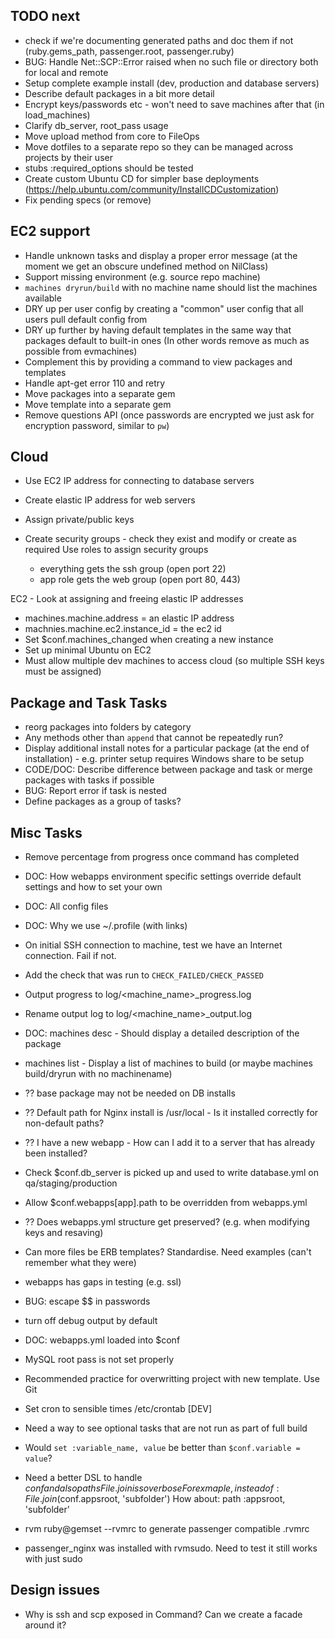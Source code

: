TODO next
----------------------------------------

* check if we're documenting generated paths and doc them if not (ruby.gems_path, passenger.root, passenger.ruby)
* BUG: Handle Net::SCP::Error raised when no such file or directory both for local and remote
* Setup complete example install (dev, production and database servers)
* Describe default packages in a bit more detail
* Encrypt keys/passwords etc - won't need to save machines after that (in load_machines)
* Clarify db_server, root_pass usage
* Move upload method from core to FileOps
* Move dotfiles to a separate repo so they can be managed across projects by their user
* stubs :required_options should be tested
* Create custom Ubuntu CD for simpler base deployments (https://help.ubuntu.com/community/InstallCDCustomization)
* Fix pending specs (or remove)


EC2 support
-----------

* Handle unknown tasks and display a proper error message (at the moment we get an obscure undefined method on NilClass)
* Support missing environment (e.g. source repo machine)
* `machines dryrun/build` with no machine name should list the machines available
* DRY up per user config by creating a "common" user config that all users pull default config from
* DRY up further by having default templates in the same way that packages default to built-in ones
  (In other words remove as much as possible from evmachines)
* Complement this by providing a command to view packages and templates
* Handle apt-get error 110 and retry
* Move packages into a separate gem
* Move template into a separate gem
* Remove questions API (once passwords are encrypted we just ask for encryption password, similar to `pw`)


Cloud
----------------------------------------

* Use EC2 IP address for connecting to database servers
* Create elastic IP address for web servers

* Assign private/public keys
* Create security groups - check they exist and modify or create as required
  Use roles to assign security groups
  * everything gets the ssh group (open port 22)
  * app role gets the web group (open port 80, 443)


EC2 - Look at assigning and freeing elastic IP addresses

  * machines.machine.address = an elastic IP address
  * machnies.machine.ec2.instance_id = the ec2 id
  * Set $conf.machines_changed when creating a new instance
  * Set up minimal Ubuntu on EC2
  * Must allow multiple dev machines to access cloud (so multiple SSH keys must be assigned)

Package and Task Tasks
----------------------------------------

* reorg packages into folders by category
* Any methods other than `append` that cannot be repeatedly run?
* Display additional install notes for a particular package (at the end of installation) - e.g. printer setup requires Windows share to be setup
* CODE/DOC: Describe difference between package and task or merge packages with tasks if possible
* BUG: Report error if task is nested
* Define packages as a group of tasks?


Misc Tasks
----------------------------------------

* Remove percentage from progress once command has completed
* DOC: How webapps environment specific settings override default settings and how to set your own
* DOC: All config files
* DOC: Why we use ~/.profile (with links)
* On initial SSH connection to machine, test we have an Internet connection. Fail if not.
* Add the check that was run to `CHECK_FAILED/CHECK_PASSED`
* Output progress to log/<machine_name>_progress.log
* Rename output log to log/<machine_name>_output.log
* DOC: machines desc <package> - Should display a detailed description of the package
* machines list - Display a list of machines to build (or maybe machines build/dryrun with no machinename)
* ?? base package may not be needed on DB installs
* ?? Default path for Nginx install is /usr/local - Is it installed correctly for non-default paths?
* ?? I have a new webapp - How can I add it to a server that has already been installed?
* Check $conf.db_server is picked up and used to write database.yml on qa/staging/production

* Allow $conf.webapps[app].path to be overridden from webapps.yml
* ?? Does webapps.yml structure get preserved? (e.g. when modifying keys and resaving)

* Can more files be ERB templates? Standardise. Need examples (can't remember what they were)
* webapps has gaps in testing (e.g. ssl)
* BUG: escape $$ in passwords
* turn off debug output by default
* DOC: webapps.yml loaded into $conf
* MySQL root pass is not set properly
* Recommended practice for overwritting project with new template. Use Git
* Set cron to sensible times /etc/crontab [DEV]
* Need a way to see optional tasks that are not run as part of full build

* Would `set :variable_name, value` be better than `$conf.variable = value`?
* Need a better DSL to handle $conf and also paths File.join is so verbose
  For exmaple, instead of:
      File.join($conf.appsroot, 'subfolder')
  How about:
      path :appsroot, 'subfolder'
* rvm ruby@gemset --rvmrc to generate passenger compatible .rvmrc
* passenger_nginx was installed with rvmsudo. Need to test it still works with just sudo


Design issues
----------------------------------------

* Why is ssh and scp exposed in Command? Can we create a facade around it?
